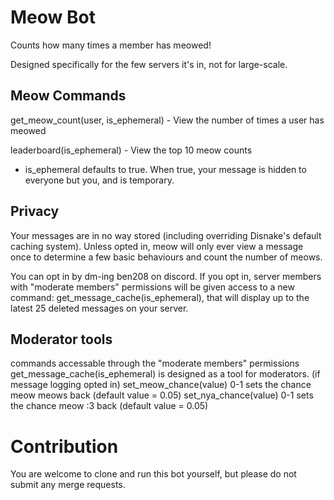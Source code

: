 # Meow Bot
Counts how many times a member has meowed!

Designed specifically for the few servers it's in, not for large-scale.

## Meow Commands
get_meow_count(user, is_ephemeral) - View the number of times a user has meowed

leaderboard(is_ephemeral)          - View the top 10 meow counts

* is_ephemeral defaults to true. When true, your message is hidden to everyone but you, and is temporary.

## Privacy
Your messages are in no way stored (including overriding Disnake's default caching system). Unless opted in, meow will only ever view a message once to determine a few basic behaviours and count the number of meows.

You can opt in by dm-ing ben208 on discord. If you opt in, server members with "moderate members" permissions will be given access to a new command: get_message_cache(is_ephemeral), that will display up to the latest 25 deleted messages on your server.

## Moderator tools
commands accessable through the "moderate members" permissions
get_message_cache(is_ephemeral) is designed as a tool for moderators. (if message logging opted in)
set_meow_chance(value) 0-1 sets the chance meow meows back (default value = 0.05)
set_nya_chance(value) 0-1 sets the chance meow :3 back (default value = 0.05)


# Contribution
You are welcome to clone and run this bot yourself, but please do not submit any merge requests.
